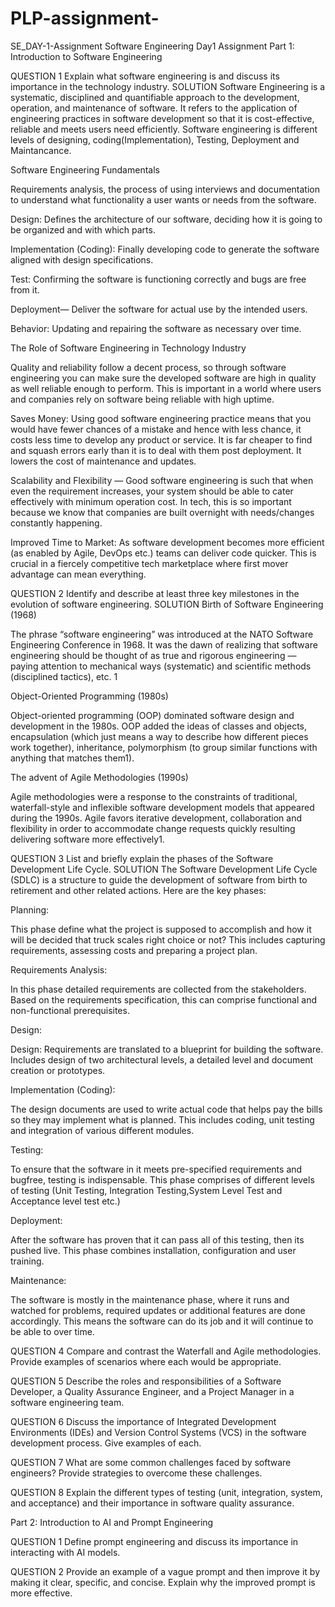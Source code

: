 # PLP-assignment-
SE_DAY-1-Assignment
Software Engineering Day1 Assignment
Part 1: Introduction to Software Engineering

QUESTION 1
Explain what software engineering is and discuss its importance in the technology industry.
SOLUTION
Software Engineering is a systematic, disciplined and quantifiable approach to the development, operation, and maintenance of software. It refers to the application of engineering practices in software development so that it is cost-effective, reliable and meets users need efficiently. Software engineering is different levels of designing, coding(Implementation), Testing, Deployment and Maintancance.

Software Engineering Fundamentals

Requirements analysis, the process of using interviews and documentation to understand what functionality a user wants or needs from the software.

Design: Defines the architecture of our software, deciding how it is going to be organized and with which parts.

Implementation (Coding): Finally developing code to generate the software aligned with design specifications.

Test: Confirming the software is functioning correctly and bugs are free from it.

Deployment— Deliver the software for actual use by the intended users.

Behavior: Updating and repairing the software as necessary over time.

The Role of Software Engineering in Technology Industry

Quality and reliability follow a decent process, so through software engineering you can make sure the developed software are high in quality as well reliable enough to perform. This is important in a world where users and companies rely on software being reliable with high uptime.

Saves Money: Using good software engineering practice means that you would have fewer chances of a mistake and hence with less chance, it costs less time to develop any product or service. It is far cheaper to find and squash errors early than it is to deal with them post deployment. It lowers the cost of maintenance and updates.

Scalability and Flexibility — Good software engineering is such that when even the requirement increases, your system should be able to cater effectively with minimum operation cost. In tech, this is so important because we know that companies are built overnight with needs/changes constantly happening.

Improved Time to Market: As software development becomes more efficient (as enabled by Agile, DevOps etc.) teams can deliver code quicker. This is crucial in a fiercely competitive tech marketplace where first mover advantage can mean everything.

QUESTION 2
Identify and describe at least three key milestones in the evolution of software engineering.
SOLUTION
Birth of Software Engineering (1968)

The phrase “software engineering” was introduced at the NATO Software Engineering Conference in 1968. It was the dawn of realizing that software engineering should be thought of as true and rigorous engineering — paying attention to mechanical ways (systematic) and scientific methods (disciplined tactics), etc. 1

Object-Oriented Programming (1980s)

Object-oriented programming (OOP) dominated software design and development in the 1980s. OOP added the ideas of classes and objects, encapsulation (which just means a way to describe how different pieces work together), inheritance, polymorphism (to group similar functions with anything that matches them1).

The advent of Agile Methodologies (1990s)

Agile methodologies were a response to the constraints of traditional, waterfall-style and inflexible software development models that appeared during the 1990s. Agile favors iterative development, collaboration and flexibility in order to accommodate change requests quickly resulting delivering software more effectively1.


QUESTION 3
List and briefly explain the phases of the Software Development Life Cycle.
SOLUTION
The Software Development Life Cycle (SDLC) is a structure to guide the development of software from birth to retirement and other related actions. Here are the key phases:

Planning:

This phase define what the project is supposed to accomplish and how it will be decided that truck scales right choice or not? This includes capturing requirements, assessing costs and preparing a project plan.

Requirements Analysis:

In this phase detailed requirements are collected from the stakeholders. Based on the requirements specification, this can comprise functional and non-functional prerequisites.

Design:

Design: Requirements are translated to a blueprint for building the software. Includes design of two architectural levels, a detailed level and document creation or prototypes.

Implementation (Coding):

The design documents are used to write actual code that helps pay the bills so they may implement what is planned. This includes coding, unit testing and integration of various different modules.

Testing:

To ensure that the software in it meets pre-specified requirements and bugfree, testing is indispensable. This phase comprises of different levels of testing (Unit Testing, Integration Testing,System Level Test and Acceptance level test etc.)

Deployment:

After the software has proven that it can pass all of this testing, then its pushed live. This phase combines installation, configuration and user training.

Maintenance:

The software is mostly in the maintenance phase, where it runs and watched for problems, required updates or additional features are done accordingly. This means the software can do its job and it will continue to be able to over time.


QUESTION 4
Compare and contrast the Waterfall and Agile methodologies. Provide examples of scenarios where each would be appropriate.

QUESTION 5
Describe the roles and responsibilities of a Software Developer, a Quality Assurance Engineer, and a Project Manager in a software engineering team.

QUESTION 6
Discuss the importance of Integrated Development Environments (IDEs) and Version Control Systems (VCS) in the software development process. Give examples of each.

QUESTION 7
What are some common challenges faced by software engineers? Provide strategies to overcome these challenges.

QUESTION 8
Explain the different types of testing (unit, integration, system, and acceptance) and their importance in software quality assurance.




Part 2: Introduction to AI and Prompt Engineering

QUESTION 1
Define prompt engineering and discuss its importance in interacting with AI models.

QUESTION 2
Provide an example of a vague prompt and then improve it by making it clear, specific, and concise. Explain why the improved prompt is more effective.
